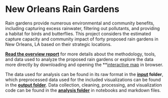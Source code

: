 # New Orleans Rain Gardens

Rain gardens provide numerous environmental and community benefits, including capturing excess rainwater, filtering out pollutants, and providing a habitat for birds and butterflies. This project considers the estimated capture capacity and community impact of forty proposed rain gardens in New Orleans, LA based on their strategic locations.

**[Read the overview report](/raingardens_report.pdf)** for more details about the methodology, tools, and data used to analyze the proposed rain gardens or explore the data more directly by downloading and opening the **[interactive map](/raingardens_map.html) in browser.

The data used for analysis can be found in its raw format in the **[input](/data/input) folder**, which preprocessed data used for the included visualizations can be found in the **[output folder](/data/output)**. Data collection, cleaning, processing, and visualization code can be found in the **[analysis folder](/analysis)** in notebooks and markdown files.
